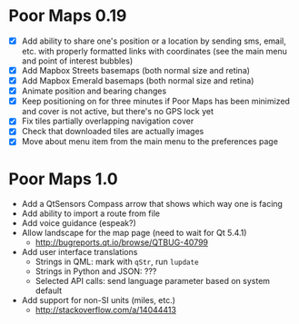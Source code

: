 Poor Maps 0.19
==============

 * [X] Add ability to share one's position or a location by sending
       sms, email, etc. with properly formatted links with coordinates
       (see the main menu and point of interest bubbles)
 * [X] Add Mapbox Streets basemaps (both normal size and retina)
 * [X] Add Mapbox Emerald basemaps (both normal size and retina)
 * [X] Animate position and bearing changes
 * [X] Keep positioning on for three minutes if Poor Maps has been
       minimized and cover is not active, but there's no GPS lock yet
 * [X] Fix tiles partially overlapping navigation cover
 * [X] Check that downloaded tiles are actually images
 * [X] Move about menu item from the main menu to the preferences page

Poor Maps 1.0
=============

 * Add a QtSensors Compass arrow that shows which way one is facing
 * Add ability to import a route from file
 * Add voice guidance (espeak?)
 * Allow landscape for the map page (need to wait for Qt 5.4.1)
   - <http://bugreports.qt.io/browse/QTBUG-40799>
 * Add user interface translations
   - Strings in QML: mark with `qStr`, run `lupdate`
   - Strings in Python and JSON: ???
   - Selected API calls: send language parameter based on system default
 * Add support for non-SI units (miles, etc.)
   - <http://stackoverflow.com/a/14044413>
